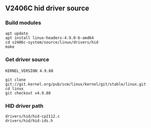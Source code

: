 ## V2406C hid driver source
### Build modules
```
apt update
apt install linux-headers-4.9.0-6-amd64
cd v2406c-system/source/linux/drivers/hid
make
```

### Get driver source
`KERNEL_VERSION`: `4.9.88`
```
git clone git://git.kernel.org/pub/scm/linux/kernel/git/stable/linux.git
cd linux
git checkout v4.9.88
```

### HID driver path
```
drivers/hid/hid-cp2112.c
drivers/hid/hid-ids.h
```
